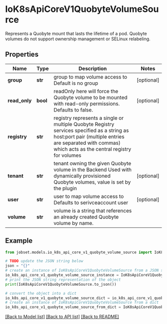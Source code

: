 # IoK8sApiCoreV1QuobyteVolumeSource

Represents a Quobyte mount that lasts the lifetime of a pod. Quobyte volumes do not support ownership management or SELinux relabeling.

## Properties

Name | Type | Description | Notes
------------ | ------------- | ------------- | -------------
**group** | **str** | group to map volume access to Default is no group | [optional] 
**read_only** | **bool** | readOnly here will force the Quobyte volume to be mounted with read-only permissions. Defaults to false. | [optional] 
**registry** | **str** | registry represents a single or multiple Quobyte Registry services specified as a string as host:port pair (multiple entries are separated with commas) which acts as the central registry for volumes | 
**tenant** | **str** | tenant owning the given Quobyte volume in the Backend Used with dynamically provisioned Quobyte volumes, value is set by the plugin | [optional] 
**user** | **str** | user to map volume access to Defaults to serivceaccount user | [optional] 
**volume** | **str** | volume is a string that references an already created Quobyte volume by name. | 

## Example

```python
from jobset.models.io_k8s_api_core_v1_quobyte_volume_source import IoK8sApiCoreV1QuobyteVolumeSource

# TODO update the JSON string below
json = "{}"
# create an instance of IoK8sApiCoreV1QuobyteVolumeSource from a JSON string
io_k8s_api_core_v1_quobyte_volume_source_instance = IoK8sApiCoreV1QuobyteVolumeSource.from_json(json)
# print the JSON string representation of the object
print(IoK8sApiCoreV1QuobyteVolumeSource.to_json())

# convert the object into a dict
io_k8s_api_core_v1_quobyte_volume_source_dict = io_k8s_api_core_v1_quobyte_volume_source_instance.to_dict()
# create an instance of IoK8sApiCoreV1QuobyteVolumeSource from a dict
io_k8s_api_core_v1_quobyte_volume_source_from_dict = IoK8sApiCoreV1QuobyteVolumeSource.from_dict(io_k8s_api_core_v1_quobyte_volume_source_dict)
```
[[Back to Model list]](../README.md#documentation-for-models) [[Back to API list]](../README.md#documentation-for-api-endpoints) [[Back to README]](../README.md)


